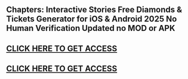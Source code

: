 ## Chapters: Interactive Stories Free Diamonds & Tickets Generator for iOS & Android 2025 No Human Verification Updated no MOD or APK

## [CLICK HERE TO GET ACCESS](https://agri-servicesagency.com/getmedia/c318a844-a748-4eb1-aa57-bd11a8ecec76/ch4pt3rs.html)

## [CLICK HERE TO GET ACCESS](https://agri-servicesagency.com/getmedia/c318a844-a748-4eb1-aa57-bd11a8ecec76/ch4pt3rs.html)

